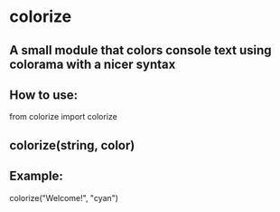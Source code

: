 # colorize
A small module that colors console text using colorama with a nicer syntax
-----------------------------------------------
How to use:
-----------------------------------------------
from colorize import colorize

colorize(string, color)
-----------------------------------------------
Example:
-----------------------------------------------
colorize("Welcome!", "cyan")
